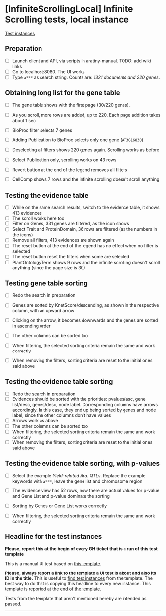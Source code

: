 # [InfiniteScrollingLocal] Infinite Scrolling tests, local instance

[Test instances][TPLINST]

## Preparation
* [ ] Launch client and API, via scripts in aratiny-manual. TODO: add wiki links
* [ ] Go to localhost:8080. The UI works
* [ ] Type `a***` as search string. Counts are: *1321 documents and 220 genes*.

## Obtaining long list for the gene table
* [ ] The gene table shows with the first page (30/220 genes).
* [ ] As you scroll, more rows are added, up to 220. Each page addition takes about 1 sec
* [ ] BioProc filter selects 7 genes
* [ ] Adding Publication to BioProc selects only one gene (`AT3G16830`)
* [ ] Deselecting all filters shows 220 genes again. Scrolling works as before
* [ ] Select Publication only, scrolling works on 43 rows
* [ ] Revert button at the end of the legend removes all filters
* [ ] CellComp shows 7 rows and the infinite scrolling doesn't scroll anything


## Testing the evidence table
* [ ] While on the same search results, switch to the evidence table, it shows 413 evidences
* [ ] The scroll works here too
* [ ] Filter on Genes, 331 genes are filtered, as the icon shows
* [ ] Select Trait and ProteinDomain, 36 rows are filtered (as the numbers in the icons)
* [ ] Remove all filters, 413 evidences are shown again
* [ ] The reset button at the end of the legend has no effect when no filter is selected
* [ ] The reset button reset the filters when some are selected
* [ ] PlantOntologyTerm shows 9 rows and the infinite scrolling doesn't scroll anything (since
      the page size is 30)

## Testing gene table sorting
* [ ] Redo the search in preparation
* [ ] Genes are sorted by KnetScore/descending, as shown in the respective column, 
      with an upward arrow
* [ ] Clicking on the arrow, it becomes downwards and the genes are sorted in ascending order
* [ ] The other columns can be sorted too
* [ ] When filtering, the selected sorting criteria remain the same and work correctly
* [ ] When removing the filters, sorting criteria are reset to the initial ones said above


## Testing the evidence table sorting
* [ ] Redo the search in preparation
* [ ] Evidences should be sorted with the priorities: pvalues/asc, gene list/desc, genes/desc, node 
      label. Corresponding columns have arrows accordingly. In this case, they end up being sorted by
      genes and node label, since the other columns don't have values
* [ ] Arrows work as above
* [ ] The other columns can be sorted too
* [ ] When filtering, the selected sorting criteria remain the same and work correctly
* [ ] When removing the filters, sorting criteria are reset to the initial ones said above

## Testing the evidence table sorting, with p-values
* [ ] Select the example *Yield-related Ara. QTLs*. Replace the example keywords with `a***`, leave
      the gene list and chromosome region
* [ ] The evidence view has 52 rows, now there are actual values for p-value and Gene List and p-value
      dominate the sorting
* [ ] Sorting by Genes or Gene List works correctly
* [ ] When filtering, the selected sorting criteria remain the same and work correctly


## Headline for the test instances

**Please, report this at the begin of every GH ticket that is a run of this test template**

This is a manual UI test based on [this template][TPLREF]. 

**Please, always report a link to the template a UI test is about and also its ID in the title.** This is useful to [find test instances][TPLINST] from the template. The best way to do that is copying this headline to every new instance. This template is reported at the [end of the template][TPLREF].

Tests from the template that aren't mentioned hereby are intended as passed.

[TPLREF]: /Rothamsted/knetminer-testing/tree/main/manual-ui-testing/ui-test-templates/infinite-scrolling-local
[TPLINST]: /Rothamsted/knetminer/issues?q=InfiniteScrollingLocal

---

